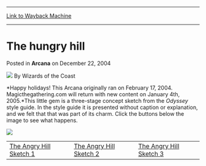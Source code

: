 
---
[Link to Wayback Machine](https://web.archive.org/web/20211018010306/https://magic.wizards.com/en/articles/archive/arcana/hungry-hill-2004-12-22)

[_metadata_:author]:- "Wizards of the Coast"
[_metadata_:description]:- "Happy holidays! This Arcana originally ran on February 17, 2004. Magicthegathering.com will return with new content on January 4th, 2005.This little gem is a three-stage concept sketch from the Odyssey style guide. In the style guide it is presented without caption or explanation, and we felt that that was part of its charm. Click the buttons below the image to see what"
[_metadata_:generator]:- "Drupal 7 (http://drupal.org)"
[_metadata_:node]:- "608021"
[_metadata_:publish_date]:- "2004-12-22"
[_metadata_:source]:- "div-main-content"
[_metadata_:title]:- "The hungry hill"
[_metadata_:wayback_capture_timestamp]:- "2021-10-18 01:03:06"
[_metadata_:wayback_raw_url]:- "https://web.archive.org/web/20211018010306id_/https://magic.wizards.com/en/articles/archive/arcana/hungry-hill-2004-12-22"
[_metadata_:wayback_url]:- "https://magic.wizards.com/en/articles/archive/arcana/hungry-hill-2004-12-22"
---


The hungry hill
===============



 Posted in **Arcana**
 on December 22, 2004 






![](https://media.magic.wizards.com/styles/auth_small/public/images/person/wizards_author.jpg)
By Wizards of the Coast











*Happy holidays! This Arcana originally ran on February 17, 2004. Magicthegathering.com will return with new content on January 4th, 2005.*This little gem is a three-stage concept sketch from the *Odyssey* style guide. In the style guide it is presented without caption or explanation, and we felt that that was part of its charm. Click the buttons below the image to see what happens.

![](https://media.magic.wizards.com/image_legacy_migration/magic/images/mtgcom/arcana300/504_madhill1.jpg)



|  |  |  |
| --- | --- | --- |
| [The Angry Hill Sketch 1](#anchor) | [The Angry Hill Sketch 2](#anchor) | [The Angry Hill Sketch 3](#anchor) |







